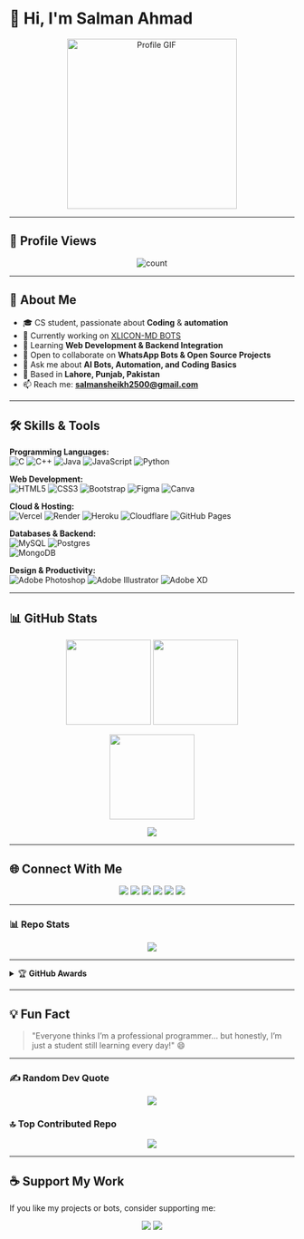 # 👋 Hi, I'm Salman Ahmad  

<p align="center">  
  <a href="https://github.com/ahmmikun">
    <img src="https://i.pinimg.com/originals/63/bf/a2/63bfa20b6e5658bff2c8236b52933261.gif" alt="Profile GIF" height="300">
  </a>
</p>  

---

## 👥 Profile Views  

<p align="center">
  <img alt="count" src="https://count.getloli.com/get/@:ahmmikun?theme=original-new">
</p>

---

## 📌 About Me  
- 🎓 CS student, passionate about **Coding** & **automation**  
- 🔭 Currently working on [XLICON-MD BOTS](https://github.com/ahmmikun/XLICON-V3-MD)  
- 🌱 Learning **Web Development & Backend Integration**  
- 🤝 Open to collaborate on **WhatsApp Bots & Open Source Projects**  
- 💬 Ask me about **AI Bots, Automation, and Coding Basics**  
- 📍 Based in **Lahore, Punjab, Pakistan**  
- 📫 Reach me: **salmansheikh2500@gmail.com**  

---

## 🛠️ Skills & Tools  

**Programming Languages:**  
![C](https://img.shields.io/badge/c-%2300599C.svg?style=for-the-badge&logo=c&logoColor=white) 
![C++](https://img.shields.io/badge/c++-%2300599C.svg?style=for-the-badge&logo=c%2B%2B&logoColor=white) 
![Java](https://img.shields.io/badge/java-%23ED8B00.svg?style=for-the-badge&logo=openjdk&logoColor=white) 
![JavaScript](https://img.shields.io/badge/javascript-%23323330.svg?style=for-the-badge&logo=javascript&logoColor=%23F7DF1E) 
![Python](https://img.shields.io/badge/python-3670A0?style=for-the-badge&logo=python&logoColor=ffdd54)  

**Web Development:**  
![HTML5](https://img.shields.io/badge/html5-%23E34F26.svg?style=for-the-badge&logo=html5&logoColor=white) 
![CSS3](https://img.shields.io/badge/css3-%231572B6.svg?style=for-the-badge&logo=css3&logoColor=white) 
![Bootstrap](https://img.shields.io/badge/bootstrap-%238511FA.svg?style=for-the-badge&logo=bootstrap&logoColor=white) 
![Figma](https://img.shields.io/badge/figma-%23F24E1E.svg?style=for-the-badge&logo=figma&logoColor=white) 
![Canva](https://img.shields.io/badge/Canva-%2300C4CC.svg?style=for-the-badge&logo=Canva&logoColor=white)  

**Cloud & Hosting:**  
![Vercel](https://img.shields.io/badge/vercel-%23000000.svg?style=for-the-badge&logo=vercel&logoColor=white) 
![Render](https://img.shields.io/badge/Render-%46E3B7.svg?style=for-the-badge&logo=render&logoColor=white) 
![Heroku](https://img.shields.io/badge/heroku-%23430098.svg?style=for-the-badge&logo=heroku&logoColor=white) 
![Cloudflare](https://img.shields.io/badge/Cloudflare-F38020?style=for-the-badge&logo=Cloudflare&logoColor=white) 
![GitHub Pages](https://img.shields.io/badge/github%20pages-121013?style=for-the-badge&logo=github&logoColor=white)  

**Databases & Backend:**  
![MySQL](https://img.shields.io/badge/mysql-%2300000f.svg?style=for-the-badge&logo=mysql&logoColor=white) 
![Postgres](https://img.shields.io/badge/postgres-%23316192.svg?style=for-the-badge&logo=postgresql&logoColor=white)  
![MongoDB](https://img.shields.io/badge/MongoDB-%234ea94b.svg?style=for-the-badge&logo=mongodb&logoColor=white)  

**Design & Productivity:**  
![Adobe Photoshop](https://img.shields.io/badge/adobe%20photoshop-%2331A8FF.svg?style=for-the-badge&logo=adobe%20photoshop&logoColor=white) 
![Adobe Illustrator](https://img.shields.io/badge/adobe%20illustrator-%23FF9A00.svg?style=for-the-badge&logo=adobe%20illustrator&logoColor=white) 
![Adobe XD](https://img.shields.io/badge/Adobe%20XD-470137?style=for-the-badge&logo=Adobe%20XD&logoColor=#FF61F6)  

---

## 📊 GitHub Stats  

<p align="center">
  <img src="https://github-readme-stats.vercel.app/api?username=ahmmikun&show_icons=true&theme=radical" height="150"/>
  <img src="https://github-readme-stats.vercel.app/api/top-langs/?username=ahmmikun&theme=radical&layout=compact" height="150"/>
</p>  

<p align="center">
  <img src="https://streak-stats.demolab.com/?user=ahmmikun&theme=radical" height="150"/>
</p>  

<p align="center">
  <img src="https://github-readme-activity-graph.vercel.app/graph?username=ahmmikun&bg_color=000000&color=9e4c98&line=9e4c98&point=403d3d&area=true&hide_border=true"/>
</p>  

---

## 🌐 Connect With Me  

<p align="center">
  <a href="https://youtube.com/@s4salmanyt"><img src="https://img.shields.io/badge/YouTube-ff0000?style=for-the-badge&logo=youtube&logoColor=white"></a>
  <a href="http://Wa.me/923184070915"><img src="https://img.shields.io/badge/Whatsapp-25D366?style=for-the-badge&logo=whatsapp&logoColor=white"></a>
  <a href="https://facebook.com/AhmmiKun"><img src="https://img.shields.io/badge/Facebook-1877F2?style=for-the-badge&logo=facebook&logoColor=white"></a>
  <a href="https://instagram.com/ahmmikun"><img src="https://img.shields.io/badge/Instagram-E4405F?style=for-the-badge&logo=instagram&logoColor=white"></a>
  <a href="https://x.com/ahmmikun"><img src="https://img.shields.io/badge/Twitter/X-000000?style=for-the-badge&logo=x&logoColor=white"></a>
  <a href="https://linkedin.com/in/ahmmikun"><img src="https://img.shields.io/badge/LinkedIn-0077B5?style=for-the-badge&logo=linkedin&logoColor=white"></a>
</p>  

---

### 📊 Repo Stats  
<p align="center">
  <img src="https://github-readme-stats.vercel.app/api/pin/?username=ahmmikun&repo=XLICON-V2-MD&theme=radical"/>
</p>  

---

<details>
  <summary>🏆 <b>GitHub Awards</b></summary><br/>
  <p align="center">
    <img src="https://github-profile-trophy.vercel.app/?username=ahmmikun"/>
  </p>
</details>  

---

## 💡 Fun Fact  
> "Everyone thinks I’m a professional programmer… but honestly, I’m just a student still learning every day!" 😄  

---

### ✍️ Random Dev Quote  
<p align="center">
  <img src="https://quotes-github-readme.vercel.app/api?type=horizontal&theme=light"/>
</p>  

### 🔝 Top Contributed Repo  
<p align="center">
  <img src="https://github-contributor-stats.vercel.app/api?username=ahmmikun&limit=5&theme=flat&combine_all_yearly_contributions=true"/>
</p>  

---

## ☕ Support My Work  
If you like my projects or bots, consider supporting me:  

<p align="center">
  <a href="https://buymeacoffee.com/ahmmikun"><img src="https://img.shields.io/badge/Buy%20Me%20a%20Coffee-ffdd00?style=for-the-badge&logo=buy-me-a-coffee&logoColor=black"></a>
  <a href="https://patreon.com/ahmmikun"><img src="https://img.shields.io/badge/Patreon-F96854?style=for-the-badge&logo=patreon&logoColor=white"></a>
</p>  
